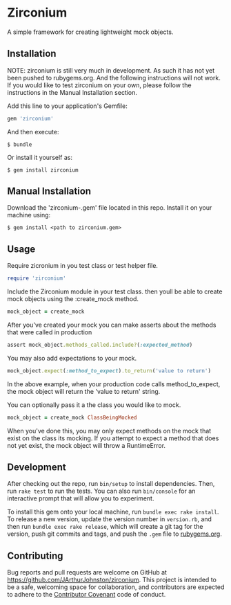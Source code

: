 # Zirconium

A simple framework for creating lightweight mock objects.

## Installation

NOTE: zirconium is still very much in development. As such it has not yet been pushed to rubygems.org. And the following instructions will not work.
If you would like to test zirconium on your own, please follow the instructions in the Manual Installation section.

Add this line to your application's Gemfile:

```ruby
gem 'zirconium'
```

And then execute:

    $ bundle

Or install it yourself as:

    $ gem install zirconium

## Manual Installation

Download the 'zirconium-<version number>.gem' file located in this repo.
Install it on your machine using:

    $ gem install <path to zirconium.gem>


## Usage

Require zicronium in you test class or test helper file.

```ruby
require 'zirconium'
```

Include the Zirconium module in your test class. then youll be able to create mock objects using the :create_mock method.

```ruby
mock_object = create_mock
```

After you've created your mock you can make asserts about the methods that were called in production

```ruby
assert mock_object.methods_called.include?(:expected_method)
```

You may also add expectations to your mock.

```ruby
mock_object.expect(:method_to_expect).to_return('value to return')
```
In the above example, when your production code calls method_to_expect, the mock object will return the 'value to return' string.

You can optionally pass it a the class you would like to mock.

```ruby
mock_object = create_mock ClassBeingMocked
```

When you've done this, you may only expect methods on the mock that exist on the class its mocking.
If you attempt to expect a method that does not yet exist, the mock object will throw a RuntimeError.

## Development

After checking out the repo, run `bin/setup` to install dependencies. Then, run `rake test` to run the tests. You can also run `bin/console` for an interactive prompt that will allow you to experiment.

To install this gem onto your local machine, run `bundle exec rake install`. To release a new version, update the version number in `version.rb`, and then run `bundle exec rake release`, which will create a git tag for the version, push git commits and tags, and push the `.gem` file to [rubygems.org](https://rubygems.org).

## Contributing

Bug reports and pull requests are welcome on GitHub at https://github.com/JArthurJohnston/zirconium. This project is intended to be a safe, welcoming space for collaboration, and contributors are expected to adhere to the [Contributor Covenant](contributor-covenant.org) code of conduct.

